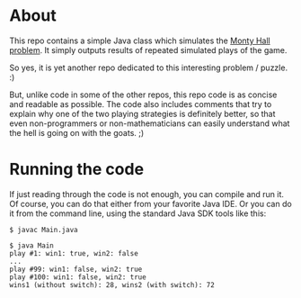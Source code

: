 # About

This repo contains a simple Java class which simulates the [Monty Hall problem](https://en.wikipedia.org/wiki/Monty_Hall_problem). It simply outputs results of repeated simulated plays of the game.

So yes, it is yet another repo dedicated to this interesting problem / puzzle. :)

But, unlike code in some of the other repos, this repo code is as concise and readable as possible. The code also includes comments that try to explain why one of the two playing strategies is definitely better, so that even non-programmers or non-mathematicians can easily understand what the hell is going on with the goats. ;)

# Running the code

If just reading through the code is not enough, you can compile and run it. Of course, you can do that either from your favorite Java IDE. Or you can do it from the command line, using the standard Java SDK tools like this:

```
$ javac Main.java

$ java Main
play #1: win1: true, win2: false
...
play #99: win1: false, win2: true
play #100: win1: false, win2: true
wins1 (without switch): 28, wins2 (with switch): 72
```
